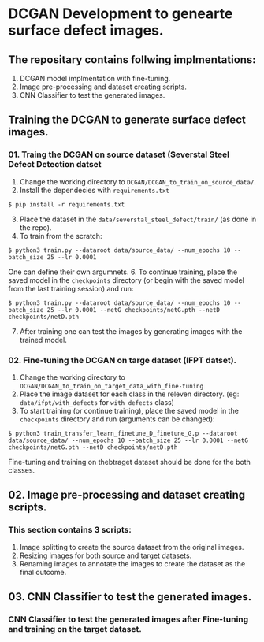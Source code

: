 # DCGAN Development to genearte surface defect images.

## The repositary contains follwing implmentations:

1. DCGAN model implmentation with fine-tuning.
2. Image pre-processing and dataset creating scripts.
3. CNN Classifier to test the generated images.

## Training the DCGAN to generate surface defect images.

### 01. Traing the DCGAN on source dataset (Severstal Steel Defect Detection datset

1. Change the working directory to `DCGAN/DCGAN_to_train_on_source_data/`.
2. Install the dependecies with `requirements.txt`
```console
$ pip install -r requirements.txt
```
3. Place the dataset in the `data/severstal_steel_defect/train/` (as done in the repo).
4. To train from the scratch:
```console
$ python3 train.py --dataroot data/source_data/ --num_epochs 10 --batch_size 25 --lr 0.0001
```
One can define their own argumnets. 
6. To continue training, place the saved model in the `checkpoints` directory (or begin with the saved model from the last training session) and run:
```console
$ python3 train.py --dataroot data/source_data/ --num_epochs 10 --batch_size 25 --lr 0.0001 --netG checkpoints/netG.pth --netD checkpoints/netD.pth
```
7. After training one can test the images by generating images with the trained model. 

### 02. Fine-tuning the DCGAN on targe dataset (IFPT datset).

1. Change the working directory to `DCGAN/DCGAN_to_train_on_target_data_with_fine-tuning`
2. Place the image dataset for each class in the releven directory.
(eg: `data/ifpt/with_defects` for `with defects` class)
3. To start training (or continue training), place the saved model in the `checkpoints` directory and run (arguments can be changed):
```console
$ python3 train_transfer_learn_finetune_D_finetune_G.p --dataroot data/source_data/ --num_epochs 10 --batch_size 25 --lr 0.0001 --netG checkpoints/netG.pth --netD checkpoints/netD.pth
```
Fine-tuning and training on thebtraget dataset should be done for the both classes.

## 02. Image pre-processing and dataset creating scripts.

### This section contains 3 scripts:
1. Image splitting to create the source dataset from the original images.
2. Resizing images for both source and target datasets.
3. Renaming images to annotate the images to create the dataset as the
final outcome.

## 03. CNN Classifier to test the generated images.

### CNN Classifier to test the generated images after Fine-tuning and training on the target dataset.


